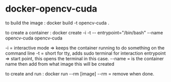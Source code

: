 # docker-opencv-cuda

to build the image :
docker build -t opencv-cuda .

to create a container :
docker create -i -t -- entrypoint="/bin/bash" --name opencv-cuda opencv-cuda

-i = interactive mode => keeps the container running to do something on the command line
-t = short for tty, adds sudo terminal for interaction
entrypoint => start point, this opens the terminal in this case.
--name = is the container name
then add from what image this will be created

to create and run :
docker run --rm [image]
--rm = remove when done.
